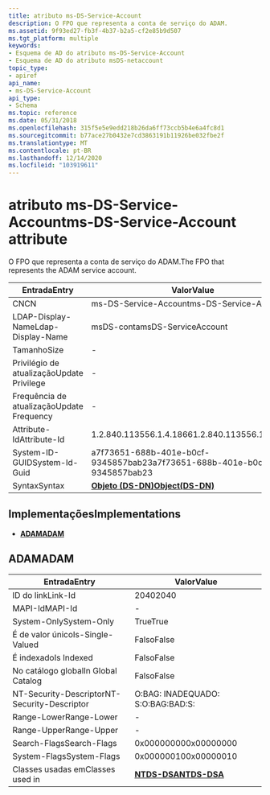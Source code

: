```yaml
---
title: atributo ms-DS-Service-Account
description: O FPO que representa a conta de serviço do ADAM.
ms.assetid: 9f93ed27-fb3f-4b37-b2a5-cf2e85b9d507
ms.tgt_platform: multiple
keywords:
- Esquema de AD do atributo ms-DS-Service-Account
- Esquema de AD do atributo msDS-netaccount
topic_type:
- apiref
api_name:
- ms-DS-Service-Account
api_type:
- Schema
ms.topic: reference
ms.date: 05/31/2018
ms.openlocfilehash: 315f5e5e9edd218b26da6ff73ccb5b4e6a4fc8d1
ms.sourcegitcommit: b77ace27b0432e7cd3863191b11926be032fbe2f
ms.translationtype: MT
ms.contentlocale: pt-BR
ms.lasthandoff: 12/14/2020
ms.locfileid: "103919611"
---
```

# <a name="ms-ds-service-account-attribute"></a><span data-ttu-id="42a50-105">atributo ms-DS-Service-Account</span><span class="sxs-lookup"><span data-stu-id="42a50-105">ms-DS-Service-Account attribute</span></span>

<span data-ttu-id="42a50-106">O FPO que representa a conta de serviço do ADAM.</span><span class="sxs-lookup"><span data-stu-id="42a50-106">The FPO that represents the ADAM service account.</span></span>



| <span data-ttu-id="42a50-107">Entrada</span><span class="sxs-lookup"><span data-stu-id="42a50-107">Entry</span></span> | <span data-ttu-id="42a50-108">Valor</span><span class="sxs-lookup"><span data-stu-id="42a50-108">Value</span></span> |
|-------------------|-----------------------------------------|
| <span data-ttu-id="42a50-109">CN</span><span class="sxs-lookup"><span data-stu-id="42a50-109">CN</span></span>                | <span data-ttu-id="42a50-110">ms-DS-Service-Account</span><span class="sxs-lookup"><span data-stu-id="42a50-110">ms-DS-Service-Account</span></span>                   |
| <span data-ttu-id="42a50-111">LDAP-Display-Name</span><span class="sxs-lookup"><span data-stu-id="42a50-111">Ldap-Display-Name</span></span> | <span data-ttu-id="42a50-112">msDS-conta</span><span class="sxs-lookup"><span data-stu-id="42a50-112">msDS-ServiceAccount</span></span>                     |
| <span data-ttu-id="42a50-113">Tamanho</span><span class="sxs-lookup"><span data-stu-id="42a50-113">Size</span></span>              | \-                                      |
| <span data-ttu-id="42a50-114">Privilégio de atualização</span><span class="sxs-lookup"><span data-stu-id="42a50-114">Update Privilege</span></span>  | \-                                      |
| <span data-ttu-id="42a50-115">Frequência de atualização</span><span class="sxs-lookup"><span data-stu-id="42a50-115">Update Frequency</span></span>  | \-                                      |
| <span data-ttu-id="42a50-116">Attribute-Id</span><span class="sxs-lookup"><span data-stu-id="42a50-116">Attribute-Id</span></span>      | <span data-ttu-id="42a50-117">1.2.840.113556.1.4.1866</span><span class="sxs-lookup"><span data-stu-id="42a50-117">1.2.840.113556.1.4.1866</span></span>                 |
| <span data-ttu-id="42a50-118">System-ID-GUID</span><span class="sxs-lookup"><span data-stu-id="42a50-118">System-Id-Guid</span></span>    | <span data-ttu-id="42a50-119">a7f73651-688b-401e-b0cf-9345857bab23</span><span class="sxs-lookup"><span data-stu-id="42a50-119">a7f73651-688b-401e-b0cf-9345857bab23</span></span>    |
| <span data-ttu-id="42a50-120">Syntax</span><span class="sxs-lookup"><span data-stu-id="42a50-120">Syntax</span></span>            | [<span data-ttu-id="42a50-121">**Objeto (DS-DN)**</span><span class="sxs-lookup"><span data-stu-id="42a50-121">**Object(DS-DN)**</span></span>](s-object-ds-dn.md) |



## <a name="implementations"></a><span data-ttu-id="42a50-122">Implementações</span><span class="sxs-lookup"><span data-stu-id="42a50-122">Implementations</span></span>

-   [<span data-ttu-id="42a50-123">**ADAM**</span><span class="sxs-lookup"><span data-stu-id="42a50-123">**ADAM**</span></span>](#adam)

## <a name="adam"></a><span data-ttu-id="42a50-124">ADAM</span><span class="sxs-lookup"><span data-stu-id="42a50-124">ADAM</span></span>



| <span data-ttu-id="42a50-125">Entrada</span><span class="sxs-lookup"><span data-stu-id="42a50-125">Entry</span></span> | <span data-ttu-id="42a50-126">Valor</span><span class="sxs-lookup"><span data-stu-id="42a50-126">Value</span></span> |
|------------------------|------------------------------------------|
| <span data-ttu-id="42a50-127">ID do link</span><span class="sxs-lookup"><span data-stu-id="42a50-127">Link-Id</span></span>                | <span data-ttu-id="42a50-128">2040</span><span class="sxs-lookup"><span data-stu-id="42a50-128">2040</span></span>                                     |
| <span data-ttu-id="42a50-129">MAPI-Id</span><span class="sxs-lookup"><span data-stu-id="42a50-129">MAPI-Id</span></span>                | \-                                       |
| <span data-ttu-id="42a50-130">System-Only</span><span class="sxs-lookup"><span data-stu-id="42a50-130">System-Only</span></span>            | <span data-ttu-id="42a50-131">True</span><span class="sxs-lookup"><span data-stu-id="42a50-131">True</span></span>                                     |
| <span data-ttu-id="42a50-132">É de valor único</span><span class="sxs-lookup"><span data-stu-id="42a50-132">Is-Single-Valued</span></span>       | <span data-ttu-id="42a50-133">Falso</span><span class="sxs-lookup"><span data-stu-id="42a50-133">False</span></span>                                    |
| <span data-ttu-id="42a50-134">É indexado</span><span class="sxs-lookup"><span data-stu-id="42a50-134">Is Indexed</span></span>             | <span data-ttu-id="42a50-135">Falso</span><span class="sxs-lookup"><span data-stu-id="42a50-135">False</span></span>                                    |
| <span data-ttu-id="42a50-136">No catálogo global</span><span class="sxs-lookup"><span data-stu-id="42a50-136">In Global Catalog</span></span>      | <span data-ttu-id="42a50-137">Falso</span><span class="sxs-lookup"><span data-stu-id="42a50-137">False</span></span>                                    |
| <span data-ttu-id="42a50-138">NT-Security-Descriptor</span><span class="sxs-lookup"><span data-stu-id="42a50-138">NT-Security-Descriptor</span></span> | <span data-ttu-id="42a50-139">O:BAG: INADEQUADO: S:</span><span class="sxs-lookup"><span data-stu-id="42a50-139">O:BAG:BAD:S:</span></span>                             |
| <span data-ttu-id="42a50-140">Range-Lower</span><span class="sxs-lookup"><span data-stu-id="42a50-140">Range-Lower</span></span>            | \-                                       |
| <span data-ttu-id="42a50-141">Range-Upper</span><span class="sxs-lookup"><span data-stu-id="42a50-141">Range-Upper</span></span>            | \-                                       |
| <span data-ttu-id="42a50-142">Search-Flags</span><span class="sxs-lookup"><span data-stu-id="42a50-142">Search-Flags</span></span>           | <span data-ttu-id="42a50-143">0x00000000</span><span class="sxs-lookup"><span data-stu-id="42a50-143">0x00000000</span></span>                               |
| <span data-ttu-id="42a50-144">System-Flags</span><span class="sxs-lookup"><span data-stu-id="42a50-144">System-Flags</span></span>           | <span data-ttu-id="42a50-145">0x00000010</span><span class="sxs-lookup"><span data-stu-id="42a50-145">0x00000010</span></span>                               |
| <span data-ttu-id="42a50-146">Classes usadas em</span><span class="sxs-lookup"><span data-stu-id="42a50-146">Classes used in</span></span>        | [<span data-ttu-id="42a50-147">**NTDS-DSA**</span><span class="sxs-lookup"><span data-stu-id="42a50-147">**NTDS-DSA**</span></span>](c-ntdsdsa.md)<br/> |



 

 





